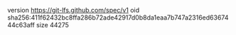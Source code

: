 version https://git-lfs.github.com/spec/v1
oid sha256:411f62432bc8ffa286b72ade42917d0b8da1eaa7b747a2316ed6367444c63aff
size 44275
